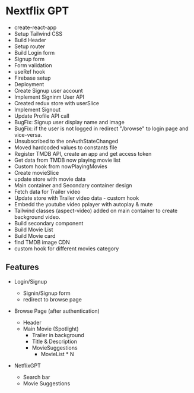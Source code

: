 # Nextflix GPT

- create-react-app
- Setup Tailwind CSS
- Build Header
- Setup router
- Build Login form
- Signup form
- Form validation
- useRef hook
- Firebase setup
- Deployment
- Create Signup user account
- Implement Signinm User API
- Created redux store with userSlice
- Implement Signout
- Update Profile API call
- BugFix: Signup user display name and image
- BugFix: if the user is not logged in redirect "/browse" to login page and vice-versa.
- Unsubscribed to the onAuthStateChanged
- Moved hardcoded values to constants file
- Register TMDB API, create an app and get access token
- Get data from TMDB now playing movie list
- Custom hook from nowPlayingMovies
- Create movieSlice
- update store with movie data
- Main container and Secondary container design
- Fetch data for Trailer video
- Update store with Trailer video data - custom hook
- Embedd the youtube video pplayer with autoplay & mute
- Tailwind classes (aspect-video) added on main container to create background video.
- Build secondary component
- Build Movie List
- Build Movie card
- find TMDB image CDN
- custom hook for different movies category

## Features

- Login/Signup

  - Signin/Signup form
  - redirect to browse page

- Browse Page (after authentication)

  - Header
  - Main Movie (Spotlight)
    - Trailer in background
    - Title & Description
    - MovieSuggestions
      - MovieList \* N

- NetflixGPT
  - Search bar
  - Movie Suggestions
